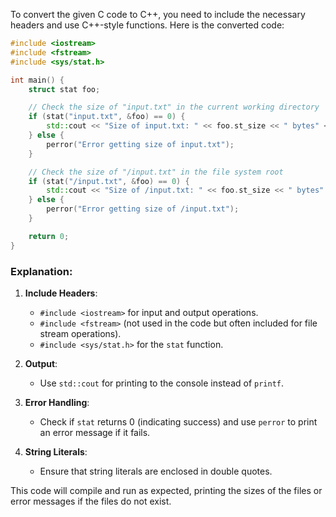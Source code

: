 To convert the given C code to C++, you need to include the necessary headers and use C++-style functions. Here is the converted code:

```cpp
#include <iostream>
#include <fstream>
#include <sys/stat.h>

int main() {
    struct stat foo;

    // Check the size of "input.txt" in the current working directory
    if (stat("input.txt", &foo) == 0) {
        std::cout << "Size of input.txt: " << foo.st_size << " bytes" << std::endl;
    } else {
        perror("Error getting size of input.txt");
    }

    // Check the size of "/input.txt" in the file system root
    if (stat("/input.txt", &foo) == 0) {
        std::cout << "Size of /input.txt: " << foo.st_size << " bytes" << std::endl;
    } else {
        perror("Error getting size of /input.txt");
    }

    return 0;
}
```

### Explanation:
1. **Include Headers**: 
   - `#include <iostream>` for input and output operations.
   - `#include <fstream>` (not used in the code but often included for file stream operations).
   - `#include <sys/stat.h>` for the `stat` function.

2. **Output**:
   - Use `std::cout` for printing to the console instead of `printf`.

3. **Error Handling**:
   - Check if `stat` returns 0 (indicating success) and use `perror` to print an error message if it fails.

4. **String Literals**:
   - Ensure that string literals are enclosed in double quotes.

This code will compile and run as expected, printing the sizes of the files or error messages if the files do not exist.
